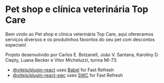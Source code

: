 # Pet shop e clínica veterinária Top Care

Bem vindo ao Pet shop e clínica veterinária Top Care, aqui oferecemos serviços diversos e os produtinhos favoritos do seu pet com descontos especiais!

Projeto desenvolvido por Carlos E. Bolzanell, João V. Santana, Karoliny D. Cieply, Luana Becker e Vitor Micheluzzi, turma MI-73.

- [@vitejs/plugin-react](https://github.com/vitejs/vite-plugin-react/blob/main/packages/plugin-react/README.md) uses [Babel](https://babeljs.io/) for Fast Refresh
- [@vitejs/plugin-react-swc](https://github.com/vitejs/vite-plugin-react-swc) uses [SWC](https://swc.rs/) for Fast Refresh
